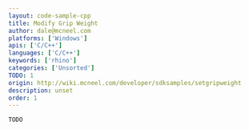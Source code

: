 ```yaml
---
layout: code-sample-cpp
title: Modify Grip Weight
author: dale@mcneel.com
platforms: ['Windows']
apis: ['C/C++']
languages: ['C/C++']
keywords: ['rhino']
categories: ['Unsorted']
TODO: 1
origin: http://wiki.mcneel.com/developer/sdksamples/setgripweight
description: unset
order: 1
---
```


```cpp
TODO
```

